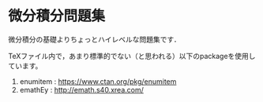 # 微分積分問題集

微分積分の基礎よりちょっとハイレベルな問題集です．

TeXファイル内で，あまり標準的でない（と思われる）以下のpackageを使用しています。
1. enumitem : https://www.ctan.org/pkg/enumitem
1. emathEy : http://emath.s40.xrea.com/